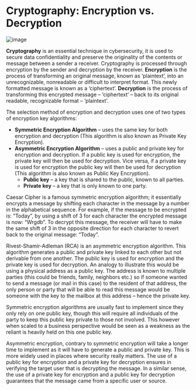 # Cryptography: Encryption vs. Decryption 
![image](https://github.com/heiditm/heiditm.github.io/assets/56846204/0584a820-314f-460d-87cb-bd80995849d4)

**Cryptography** is an essential technique in cybersecurity, it is used to secure data confidentiality and preserve the originality of the contents or message between a sender a receiver.  Cryptography is processed through encryption by the sender and decryption by the receiver. **Encryption** is the process of transforming an original message, known as ‘plaintext’, into an unrecognizable, nonreadable or difficult to interpret format. This newly formatted message is known as a ‘ciphertext’. **Decryption** is the process of transforming this encrypted message – ‘ciphertext’ – back to its original readable, recognizable format – ‘plaintext’.

The selection method of encryption and decryption uses one of two types of encryption key algorithms:  
- **Symmetric Encryption Algorithm** – uses the same key for both encryption and decryption (This algorithm is also known as Private Key Encryption).
- **Asymmetric Encryption Algorithm** – uses a public and private key for encryption and decryption. If a public key is used for encryption, the private key will then be used for decryption. Vice versa, if a private key is used for encryption the public key will then be used for decryption (This algorithm is also known as Public Key Encryption).
  - **Public key** – a key that is shared to the public, known to all parties.
  - **Private key** – a key that is only known to one party. 

Caesar Cipher is a famous symmetric encryption algorithm; it essentially encrypts a message by shifting each character in the message by a number in the alphabetical sequence. For example, if the message to be encrypted is: “Today”, by using a shift of 3 for each character the encrypted message is now: “Wrgdb”. To decrypt this message, the receiver will have to make the same shift of 3 in the opposite direction for each character to revert back to the original message: “Today”. 

Rivest-Shamir-Adleman (RCA) is an asymmetric encryption algorithm. This algorithm generates a public and private key linked to each other but not derivable from one another. The public key is used for encryption and the private key is used for decryption. An analogy to illustrate this would be using a physical address as a public key. The address is known to multiple parties (this could be friends, family, neighbors etc.) so if someone wanted to send a message (or mail in this case) to the resident of that address, the only person or party that will be able to read this message would be someone with the key to the mailbox at this address – hence the private key.  

Symmetric encryption algorithms are usually fast to implement since they only rely on one public key, though this will require all individuals of the party to keep this public key private to those not involved. This however when scaled to a business perspective would be seen as a weakness as the reliant is heavily held on this one public key. 

Asymmetric encryption, contrary to symmetric encryption will take a longer time to implement as it will have to generate a public and private key. This is more widely used in places where security really matters. The use of a public key for encryption and a private key for decryption ensures in verifying the target user that is decrypting the message. In a similar sense, the use of a private key for encryption and a public key for decryption guarantees that the message came from a specific user or source. 
